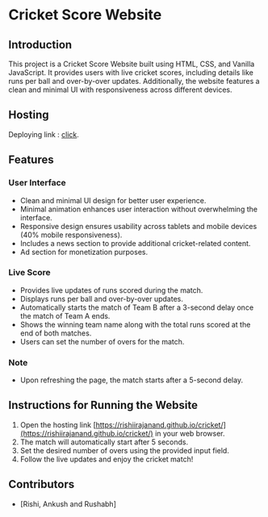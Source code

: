 # Cricket Score Website

## Introduction
This project is a Cricket Score Website built using HTML, CSS, and Vanilla JavaScript. It provides users with live cricket scores, including details like runs per ball and over-by-over updates. Additionally, the website features a clean and minimal UI with responsiveness across different devices. 

## Hosting
Deploying link : [click](https://rishiirajanand.github.io/cricket/).

## Features

### User Interface
- Clean and minimal UI design for better user experience.
- Minimal animation enhances user interaction without overwhelming the interface.
- Responsive design ensures usability across tablets and mobile devices (40% mobile responsiveness).
- Includes a news section to provide additional cricket-related content.
- Ad section for monetization purposes.

### Live Score
- Provides live updates of runs scored during the match.
- Displays runs per ball and over-by-over updates.
- Automatically starts the match of Team B after a 3-second delay once the match of Team A ends.
- Shows the winning team name along with the total runs scored at the end of both matches.
- Users can set the number of overs for the match.

### Note
- Upon refreshing the page, the match starts after a 5-second delay.

## Instructions for Running the Website
1. Open the hosting link [https://rishiirajanand.github.io/cricket/](https://rishiirajanand.github.io/cricket/) in your web browser.
2. The match will automatically start after 5 seconds.
3. Set the desired number of overs using the provided input field.
4. Follow the live updates and enjoy the cricket match!

## Contributors
- [Rishi, Ankush and Rushabh]
